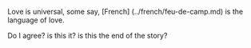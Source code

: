 Love is universal, some say, [French] (../french/feu-de-camp.md) is the language of love. 

Do I agree?
 is this it? is this the end of the story?